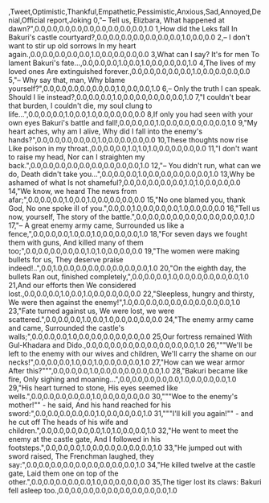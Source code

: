 ,Tweet,Optimistic,Thankful,Empathetic,Pessimistic,Anxious,Sad,Annoyed,Denial,Official report,Joking
0,"– Tell us, Elizbara, What happened at dawn?",0.0,0.0,0.0,0.0,0.0,0.0,0.0,0.0,0.0,1.0
1,How did the Leks fall In Bakuri's castle courtyard?,0.0,0.0,0.0,0.0,0.0,0.0,0.0,1.0,0.0,0.0
2,– I don't want to stir up old sorrows In my heart again.,0.0,0.0,0.0,0.0,0.0,1.0,0.0,0.0,0.0,0.0
3,What can I say? It's for men To lament Bakuri's fate...,0.0,0.0,0.0,1.0,0.0,1.0,0.0,0.0,0.0,1.0
4,The lives of my loved ones Are extinguished forever.,0.0,0.0,0.0,0.0,0.0,1.0,0.0,0.0,0.0,0.0
5,"– Why say that, man, Why blame yourself?",0.0,0.0,0.0,0.0,0.0,0.0,1.0,0.0,0.0,1.0
6,– Only the truth I can speak. Should I lie instead?,0.0,0.0,0.0,1.0,0.0,0.0,0.0,0.0,0.0,1.0
7,"I couldn't bear that burden, I couldn't die, my soul clung to life...",0.0,0.0,0.0,1.0,0.0,1.0,0.0,0.0,0.0,0.0
8,If only you had seen with your own eyes Bakuri's battle and fall!,0.0,0.0,0.0,1.0,0.0,0.0,0.0,0.0,0.0,1.0
9,"My heart aches, why am I alive, Why did I fall into the enemy's hands?",0.0,0.0,0.0,0.0,0.0,1.0,0.0,0.0,0.0,0.0
10,These thoughts now rise Like poison in my throat.,0.0,0.0,0.0,1.0,1.0,1.0,0.0,0.0,0.0,0.0
11,"I don't want to raise my head, Nor can I straighten my back.",0.0,0.0,0.0,0.0,0.0,0.0,0.0,0.0,0.0,1.0
12,"– You didn't run, what can we do, Death didn't take you...",0.0,0.0,0.0,1.0,0.0,0.0,0.0,0.0,0.0,1.0
13,Why be ashamed of what Is not shameful?,0.0,0.0,0.0,0.0,0.0,1.0,1.0,0.0,0.0,0.0
14,"We know, we heard The news from afar;",0.0,0.0,0.0,1.0,0.0,1.0,0.0,0.0,0.0,0.0
15,"No one blamed you, thank God, No one spoke ill of you.",0.0,0.0,1.0,0.0,0.0,0.0,1.0,0.0,0.0,0.0
16,"Tell us now, yourself, The story of the battle.",0.0,0.0,0.0,0.0,0.0,0.0,0.0,0.0,0.0,1.0
17,"– A great enemy army came, Surrounded us like a fence,",0.0,0.0,0.0,1.0,0.0,1.0,0.0,0.0,0.0,1.0
18,"For seven days we fought them with guns, And killed many of them too;",0.0,0.0,0.0,0.0,0.0,1.0,1.0,0.0,0.0,0.0
19,"The women were making bullets for us, They deserve praise indeed!..",0.0,1.0,0.0,0.0,0.0,0.0,0.0,0.0,0.0,1.0
20,"On the eighth day, the bullets Ran out, finished completely,",0.0,0.0,0.0,1.0,0.0,0.0,0.0,0.0,0.0,1.0
21,And our efforts then We considered lost.,0.0,0.0,0.0,1.0,0.0,1.0,0.0,0.0,0.0,0.0
22,"Sleepless, hungry and thirsty, We were then against the enemy!",1.0,0.0,0.0,0.0,0.0,0.0,0.0,0.0,0.0,1.0
23,"Fate turned against us, We were lost, we were scattered.",0.0,0.0,0.0,1.0,0.0,1.0,0.0,0.0,0.0,0.0
24,"The enemy army came and came, Surrounded the castle's walls;",0.0,0.0,0.0,1.0,0.0,0.0,0.0,0.0,0.0,0.0
25,Our fortress remained With Gul-Khadara and Dido.,0.0,0.0,0.0,0.0,0.0,0.0,0.0,0.0,0.0,1.0
26,"""We'll be left to the enemy with our wives and children, We'll carry the shame on our necks!",0.0,0.0,0.0,1.0,0.0,1.0,0.0,0.0,0.0,1.0
27,"How can we wear armor After this?""",0.0,0.0,0.0,1.0,0.0,0.0,0.0,0.0,0.0,1.0
28,"Bakuri became like fire, Only sighing and moaning...",0.0,0.0,0.0,0.0,0.0,1.0,0.0,0.0,0.0,1.0
29,"His heart turned to stone, His eyes seemed like wells.",0.0,0.0,0.0,0.0,0.0,1.0,0.0,0.0,0.0,0.0
30,"""Woe to the enemy's mother!"" - he said, And his hand reached for his sword:",0.0,0.0,0.0,0.0,0.0,1.0,0.0,0.0,0.0,1.0
31,"""I'll kill you again!"" - and he cut off The heads of his wife and children.",0.0,0.0,0.0,0.0,0.0,1.0,1.0,0.0,0.0,1.0
32,"He went to meet the enemy at the castle gate, And I followed in his footsteps.",0.0,0.0,0.0,1.0,0.0,0.0,0.0,0.0,0.0,1.0
33,"He jumped out with sword raised, The Frenchman laughed, they say:",0.0,0.0,0.0,0.0,0.0,0.0,0.0,0.0,0.0,1.0
34,"He killed twelve at the castle gate, Laid them one on top of the other.",0.0,0.0,0.0,0.0,0.0,1.0,0.0,0.0,0.0,0.0
35,The tiger lost its claws: Bakuri fell asleep too.,0.0,0.0,0.0,0.0,0.0,0.0,0.0,0.0,0.0,1.0
